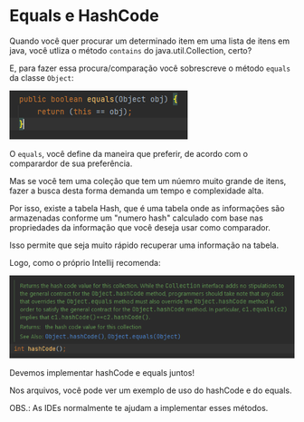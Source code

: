 # Equals e HashCode

Quando você quer procurar um determinado item em uma lista de itens em java, você utliza o método `contains` do java.util.Collection, certo?


E, para fazer essa procura/comparação você sobrescreve o método `equals` da classe `Object`: 

![](equals.PNG)  

O `equals`, você define da maneira que preferir, de acordo com o comparardor de sua preferência.

Mas se você tem uma coleção que tem um núemro muito grande de itens, fazer a busca desta forma demanda um tempo e complexidade alta.


Por isso, existe a tabela Hash, que é uma tabela onde as informações são armazenadas conforme um "numero hash" calculado com base nas propriedades da informação que você deseja usar como comparador.


Isso permite que seja muito rápido recuperar uma informação na tabela.


Logo, como o próprio Intellij recomenda:

![](hashcode.png)  

Devemos implementar hashCode e equals juntos!


Nos arquivos, você pode ver um exemplo de uso do hashCode e do equals. 

OBS.: As IDEs normalmente te ajudam a implementar esses métodos.
